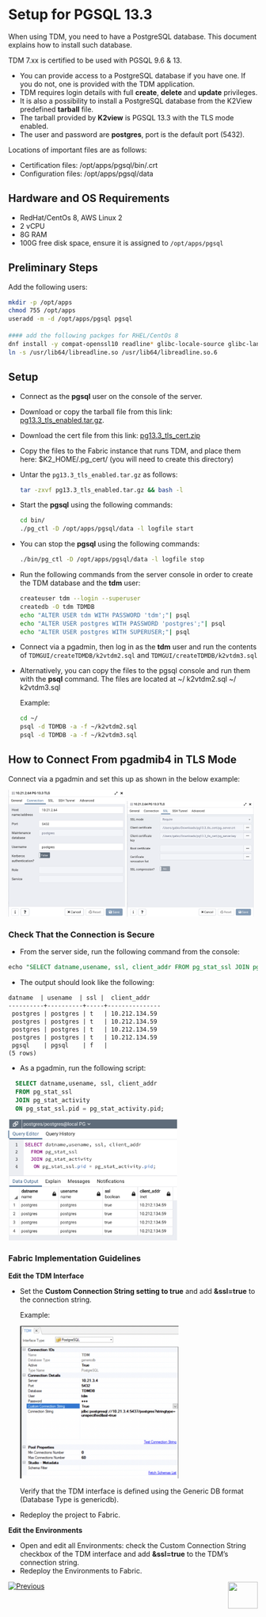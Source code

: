 # Setup for PGSQL 13.3

When using TDM, you need to have a PostgreSQL database. This document explains how to install such database. 

TDM 7.xx is certified to be used with PGSQL 9.6 & 13. 
- You can provide access to a PostgreSQL database if you have one. If you do not, one is provided with the TDM application.  
- TDM requires login details with full **create**, **delete** and **update** privileges. 
- It is also a possibility to install a PostgreSQL database from the K2View predefined **tarball** file.
- The tarball provided by **K2view** is PGSQL 13.3 with the TLS mode enabled. 
- The user and password are **postgres**, port is the default port (5432).  
 
Locations of important files are as follows:
- Certification files:  /opt/apps/pgsql/bin/.crt 
- Configuration files:  /opt/apps/pgsql/data 

## Hardware and OS Requirements

- RedHat/CentOs 8, AWS Linux 2
- 2 vCPU
- 8G RAM
- 100G free disk space, ensure it is assigned to `/opt/apps/pgsql`
  
## Preliminary Steps ##
  
  Add the following users:

~~~bash
mkdir -p /opt/apps
chmod 755 /opt/apps
useradd -m -d /opt/apps/pgsql pgsql

#### add the following packges for RHEL/CentOs 8
dnf install -y compat-openssl10 readline* glibc-locale-source glibc-langpack-en
ln -s /usr/lib64/libreadline.so /usr/lib64/libreadline.so.6
~~~

## Setup  ##

- Connect as the  **pgsql** user on the console of the server.

- Download or copy the tarball file from this link: [pg13.3_tls_enabled.tar.gz](https://owncloud-bkp2.s3.us-east-1.amazonaws.com/adminoc/TDM/PG%20image/pg13.3_tls_enabled/pg13.3_tls_enabled.tar.gz).

- Download the cert file from this link:  [pg13.3_tls_cert.zip](https://owncloud-bkp2.s3.us-east-1.amazonaws.com/adminoc/TDM/PG%20image/pg13.3_tls_enabled/pg13.3_tls_cert.zip)

- Copy the files to the Fabric instance that runs TDM, and place them here: $K2_HOME/.pg_cert/ (you will need to create this directory)

- Untar the `pg13.3_tls_enabled.tar.gz` as follows: 

  ~~~bash
  tar -zxvf pg13.3_tls_enabled.tar.gz && bash -l
  ~~~

- Start the **pgsql** using the following commands: 

  ~~~bash
  cd bin/
  ./pg_ctl -D /opt/apps/pgsql/data -l logfile start
  ~~~

- You can stop the **pgsql** using the following commands:
   
  ~~~bash
  ./bin/pg_ctl -D /opt/apps/pgsql/data -l logfile stop
  ~~~

- Run the following commands from the server console in order to create the TDM database and the **tdm** user:

  ~~~bash
  createuser tdm --login --superuser
  createdb -O tdm TDMDB
  echo "ALTER USER tdm WITH PASSWORD 'tdm';"| psql
  echo "ALTER USER postgres WITH PASSWORD 'postgres';"| psql
  echo "ALTER USER postgres WITH SUPERUSER;"| psql
  ~~~

- Connect via a pgadmin, then log in as the **tdm** user and run the contents of `TDMGUI/createTDMDB/k2vtdm2.sql`  and `TDMGUI/createTDMDB/k2vtdm3.sql` 
- Alternatively, you can copy the files to the pgsql console and run them with the **psql** command. 
  The files are located at ~/ k2vtdm2.sql ~/ k2vtdm3.sql

  Example:
   
  ~~~bash
  cd ~/
  psql -d TDMDB -a -f ~/k2vtdm2.sql
  psql -d TDMDB -a -f ~/k2vtdm3.sql
  ~~~

## How to Connect From pgadmib4 in TLS Mode

Connect via a pgadmin and set this up as shown in the below example:

<img src="images/pg13_tls_connet01.png" style="zoom:25%;" />        <img src="images/pg13_tls_connet02.png" style="zoom:25%;" />

### Check That the Connection is Secure

- From the server side, run the following command from the console:

~~~sql
echo "SELECT datname,usename, ssl, client_addr FROM pg_stat_ssl JOIN pg_stat_activity ON pg_stat_ssl.pid = pg_stat_activity.pid;" | psql
~~~

- The output should look like the following:

~~~test
datname  | usename  | ssl |  client_addr
----------+----------+-----+---------------
 postgres | postgres | t   | 10.212.134.59
 postgres | postgres | t   | 10.212.134.59
 postgres | postgres | t   | 10.212.134.59
 postgres | postgres | t   | 10.212.134.59
 pgsql    | pgsql    | f   |
(5 rows)
~~~

- As a pgadmin, run the following script:

~~~sql
  SELECT datname,usename, ssl, client_addr
  FROM pg_stat_ssl
  JOIN pg_stat_activity
  ON pg_stat_ssl.pid = pg_stat_activity.pid;
~~~

​	<img src="images/pg_check_if_con_is_ssl.png" style="zoom:35%;" />


### **Fabric Implementation Guidelines**

**Edit the TDM Interface**

- Set the **Custom Connection String setting to true** and add **&ssl=true** to the connection string. 
  
  Example:
  
  <img src="images/pg_fabric_interface01.png" style="zoom:45%;" />

  Verify that the TDM interface is defined using the Generic DB format (Database Type is genericdb).

- Redeploy the project to Fabric. 

**Edit the Environments**

- Open and edit all Environments: check the Custom Connection String checkbox of the TDM interface and add **&ssl=true** to the TDM’s connection string. 
- Redeploy the Environments to Fabric.

[![Previous](/articles/images/Previous.png)](01_Fabric_6.xx_Installation_intro.md)[<img align="right" width="60" height="54" src="/articles/images/Next.png">](03_Fabric_6.xx_Setup_Single_DC_multi_nodes.md)  

